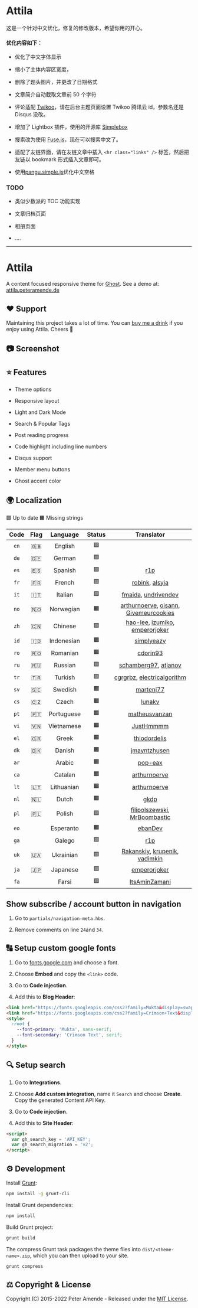# Attila

这是一个针对中文优化，修复的修改版本，希望你用的开心。

#### 优化内容如下：

*   优化了中文字体显示

*   缩小了主体内容区宽度，

*   删除了题头图片，并更改了日期格式

*   文章简介自动截取文章前 50 个字符

*   评论适配 [Twikoo](https://twikoo.js.org)，请在后台主题页面设置 Twikoo 腾讯云 id，参数名还是 Disqus 没改。

*   增加了 Lightbox 插件，使用的开源库 [Simplebox](https://github.com/libhide/simplebox.js)

*   搜索改为使用 [Fuse.js](https://fusejs.io/)，现在可以搜索中文了。

*   适配了友链界面，请在友链文章中插入 `<hr class="links" />` 标签，然后把友链以 bookmark 形式插入文章即可。

*   使用[pangu.simple.js](https://github.com/backrunner/pangu.simple.js)优化中文空格&#x20;

### TODO

*   类似少数派的 TOC 功能实现

*   文章归档页面

*   相册页面

*   ....

***

# Attila

A content focused responsive theme for [Ghost](https://github.com/tryghost/ghost/). See a demo at: [attila.peteramende.de](https://attila.peteramende.de/)

## ♥️ Support

Maintaining this project takes a lot of time. You can [buy me a drink](https://paypal.me/zutrinken) if you enjoy using Attila. Cheers 🍻

## 📷 Screenshot

## ⭐️ Features

*   Theme options

*   Responsive layout

*   Light and Dark Mode

*   Search & Popular Tags

*   Post reading progress

*   Code highlight including line numbers

*   Disqus support

*   Member menu buttons

*   Ghost accent color

## 🌍 Localization

🟩 Up to date  🟧 Missing strings

| Code | Flag |  Language  | Status |                                                                  Translator                                                                 |
| :--: | :--: | :--------: | :----: | :-----------------------------------------------------------------------------------------------------------------------------------------: |
| `en` | 🇬🇧 |   English  |   🟩   |                                                                                                                                             |
| `de` | 🇩🇪 |   German   |   🟩   |                                                                                                                                             |
| `es` | 🇪🇸 |   Spanish  |   🟩   |                                                        [r1p](https://github.com/r1p)                                                        |
| `fr` | 🇫🇷 |   French   |   🟩   |                                   [robink](https://github.com/robink), [alsyia](https://github.com/alsyia)                                  |
| `it` | 🇮🇹 |   Italian  |   🟩   |                              [fmaida](https://github.com/fmaida), [undrivendev](https://github.com/undrivendev)                             |
| `no` | 🇳🇴 |  Norwegian |   🟧   | [arthurnoerve](https://github.com/arthurnoerve), [oisann](https://github.com/oisann), [Givemeurcookies](https://github.com/givemeurcookies) |
| `zh` | 🇨🇳 |   Chinese  |   🟩   |        [hao-lee](https://github.com/hao-lee), [izumiko](https://github.com/izumiko), [emperorjoker](https://github.com/emperorjoker)        |
| `id` | 🇮🇩 | Indonesian |   🟧   |                                                 [simplyeazy](https://github.com/simplyeazy)                                                 |
| `ro` | 🇷🇴 |  Romanian  |   🟧   |                                                   [cdorin93](https://github.com/cdorin93)                                                   |
| `ru` | 🇷🇺 |   Russian  |   🟩   |                             [schamberg97](https://github.com/schamberg97), [atjanov](https://github.com/atjanov)                            |
| `tr` | 🇹🇷 |   Turkish  |   🟩   |                       [cgrgrbz](https://github.com/cgrgrbz), [electricalgorithm](https://github.com/electricalgorithm)                      |
| `sv` | 🇸🇪 |   Swedish  |   🟧   |                                                  [martenj77](https://github.com/martenj77)                                                  |
| `cs` | 🇨🇿 |    Czech   |   🟧   |                                                     [lunakv](https://github.com/lunakv)                                                     |
| `pt` | 🇵🇹 | Portuguese |   🟧   |                                              [matheusvanzan](https://github.com/matheusvanzan)                                              |
| `vi` | 🇻🇳 | Vietnamese |   🟧   |                                                  [JustHmmmm](https://github.com/justhmmmm)                                                  |
| `el` | 🇬🇷 |    Greek   |   🟧   |                                               [thiodordelis](https://github.com/thiodordelis)                                               |
| `dk` | 🇩🇰 |   Danish   |   🟧   |                                               [jmayntzhusen](https://github.com/jmayntzhusen)                                               |
| `ar` |      |   Arabic   |   🟧   |                                                    [pop-eax](https://github.com/pop-eax)                                                    |
| `ca` |      |   Catalan  |   🟧   |                                               [arthurnoerve](https://github.com/arthurnoerve)                                               |
| `lt` | 🇱🇹 | Lithuanian |   🟧   |                                               [arthurnoerve](https://github.com/arthurnoerve)                                               |
| `nl` | 🇳🇱 |    Dutch   |   🟧   |                                                       [gkdp](https://github.com/gkdp)                                                       |
| `pl` | 🇵🇱 |   Polish   |   🟩   |                     [filipolszewski](https://github.com/filipolszewski), [MrBoombastic](https://github.com/mrboombastic)                    |
| `eo` |      |  Esperanto |   🟧   |                                                    [ebanDev](https://github.com/ebanDev)                                                    |
| `ga` |      |   Galego   |   🟩   |                                                        [r1p](https://github.com/r1p)                                                        |
| `uk` | 🇺🇦 |  Ukrainian |   🟩   |         [Rakanskiy](https://github.com/rakanskiy), [krupenik](https://github.com/krupenik), [vadimkin](https://github.com/vadimkin)         |
| `ja` | 🇯🇵 |  Japanese  |   🟩   |                                               [emperorjoker](https://github.com/emperorjoker)                                               |
| `fa` |      |    Farsi   |   🟩   |                                              [ItsAminZamani](https://github.com/ItsAminZamani)                                              |

## Show subscribe / account button in navigation

1.  Go to `partials/navigation-meta.hbs`.

2.  Remove comments on line `24`and `34`.

## 🔠 Setup custom google fonts

1.  Go to [fonts.google.com](https://fonts.google.com/) and choose a font.

2.  Choose **Embed** and copy the `<link>` code.

3.  Go to **Code injection**.

4.  Add this to **Blog Header**:

```html
<link href="https://fonts.googleapis.com/css2?family=Mukta&display=swap" rel="stylesheet">
<link href="https://fonts.googleapis.com/css2?family=Crimson+Text&display=swap" rel="stylesheet">
<style>
  :root {
    --font-primary: 'Mukta', sans-serif;
    --font-secondary: 'Crimson Text', serif;
  }
</style>
```

## 🔍 Setup search

1.  Go to **Integrations**.

2.  Choose **Add custom integration**, name it `Search` and choose **Create**. Copy the generated Content API Key.

3.  Go to **Code injection**.

4.  Add this to **Site Header**:

```html
<script>
  var gh_search_key = 'API_KEY';
  var gh_search_migration = 'v2';
</script>
```

## ⚙️ Development

Install [Grunt](https://gruntjs.com/getting-started/):

```bash
npm install -g grunt-cli
```

Install Grunt dependencies:

```bash
npm install
```

Build Grunt project:

```bash
grunt build
```

The compress Grunt task packages the theme files into `dist/<theme-name>.zip`, which you can then upload to your site.

```bash
grunt compress
```

## ⚖️ Copyright & License

Copyright (C) 2015-2022 Peter Amende - Released under the [MIT License](https://github.com/zutrinken/attila/blob/master/LICENSE).
